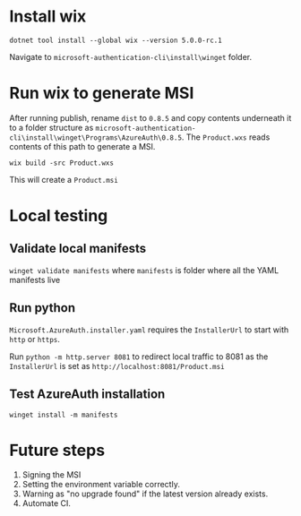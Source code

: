 # Install wix
`dotnet tool install --global wix --version 5.0.0-rc.1`

Navigate to `microsoft-authentication-cli\install\winget` folder.

# Run wix to generate MSI
After running publish, rename `dist` to `0.8.5` and copy contents underneath it to a folder structure as `microsoft-authentication-cli\install\winget\Programs\AzureAuth\0.8.5`. The `Product.wxs` reads contents of this path to generate a MSI.

`wix build -src Product.wxs`

This will create a `Product.msi`

# Local testing 
## Validate local manifests
`winget validate manifests` where `manifests` is folder where all the YAML manifests live

## Run python
`Microsoft.AzureAuth.installer.yaml` requires the `InstallerUrl` to start with `http` or `https`.

Run `python -m http.server 8081` to redirect local traffic to 8081 as the `InstallerUrl` is set as `http://localhost:8081/Product.msi`

## Test AzureAuth installation
`winget install -m manifests`

# Future steps
1. Signing the MSI
2. Setting the environment variable correctly.
3. Warning as "no upgrade found" if the latest version already exists.
4. Automate CI.